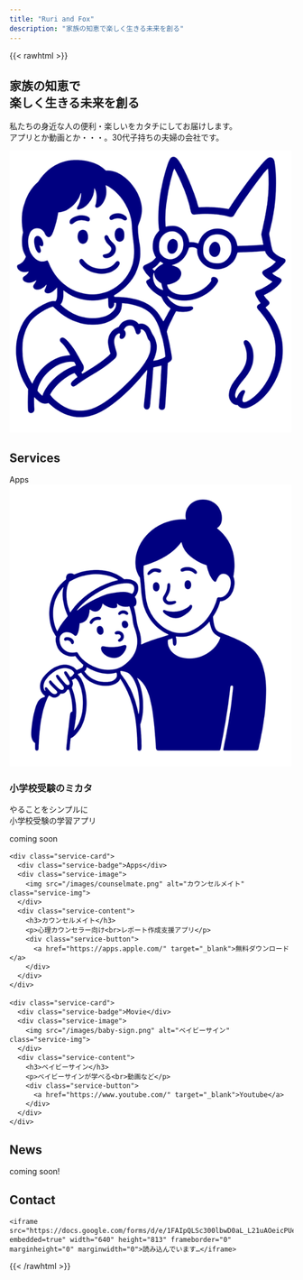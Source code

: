 ```yaml
---
title: "Ruri and Fox"
description: "家族の知恵で楽しく生きる未来を創る"
---
```


{{< rawhtml >}}
<!-- ヒーローセクション -->
<section class="hero-section">
  <div class="hero-content">
    <h1><strong>家族の知恵で<br>楽しく生きる未来を創る</strong></h1>
    <p>
      私たちの身近な人の便利・楽しいをカタチにしてお届けします。<br>
      アプリとか動画とか・・・。30代子持ちの夫婦の会社です。
    </p>
  </div>
  <div class="hero-image">
    <img src="/images/about-ruri-fox.png" alt="Ruri and Fox">
  </div>
</section>

<!-- サービスセクション -->
<section class="services-section" id="services">
  <h2 class="section-title">Services</h2>
  <div class="service-cards">
    <div class="service-card">
      <div class="service-badge">Apps</div>
      <div class="service-image">
        <img src="/images/exam-support.png" alt="小学校受験の見方" class="service-img">
      </div>
      <div class="service-content">
        <h3>小学校受験のミカタ</h3>
        <p>やることをシンプルに<br>小学校受験の学習アプリ</p>
        <div class="service-button disabled">
          <span>coming soon</span>
        </div>
      </div>
    </div>
    
    <div class="service-card">
      <div class="service-badge">Apps</div>
      <div class="service-image">
        <img src="/images/counselmate.png" alt="カウンセルメイト" class="service-img">
      </div>
      <div class="service-content">
        <h3>カウンセルメイト</h3>
        <p>心理カウンセラー向け<br>レポート作成支援アプリ</p>
        <div class="service-button">
          <a href="https://apps.apple.com/" target="_blank">無料ダウンロード</a>
        </div>
      </div>
    </div>
    
    <div class="service-card">
      <div class="service-badge">Movie</div>
      <div class="service-image">
        <img src="/images/baby-sign.png" alt="ベイビーサイン" class="service-img">
      </div>
      <div class="service-content">
        <h3>ベイビーサイン</h3>
        <p>ベイビーサインが学べる<br>動画など</p>
        <div class="service-button">
          <a href="https://www.youtube.com/" target="_blank">Youtube</a>
        </div>
      </div>
    </div>
  </div>
</section>

<!-- ニュースセクション -->
<section class="news-section">
  <div class="container">
    <h2 class="section-title">News</h2>
    <div class="news-content">
      <p class="coming-soon">coming soon!</p>
    </div>
  </div>
</section>

<!-- お問い合わせセクション -->
<section class="contact-section" id="contact">
  <h2 class="section-title">Contact</h2>

  <div class="google-form-container">

    <iframe src="https://docs.google.com/forms/d/e/1FAIpQLSc300lbwD0aL_L21uAOeicPUeyQwLfbPtknODmk1kCj5LqQGw/viewform?embedded=true" width="640" height="813" frameborder="0" marginheight="0" marginwidth="0">読み込んでいます…</iframe>
  </div>
  
  <!-- <div class="privacy-notice">
    <p>※ 個人情報の取り扱いについては<a href="#">プライバシーポリシー</a>をご確認ください</p>
  </div> -->
</section>
{{< /rawhtml >}}